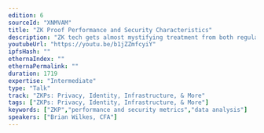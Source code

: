 ```yaml
---
edition: 6
sourceId: "XNMVAM"
title: "ZK Proof Performance and Security Characteristics"
description: "ZK tech gets almost mystifying treatment from both regular users & devs. However, beyond the moon math, quantifiable differences between the zkps deployed in the Ethereum ecosystem can help users and builders understand what they are interacting with. Join me as I explain our methodology for collecting and quantifying these differences in a format digestible for the non-math professor."
youtubeUrl: "https://youtu.be/b1jZZmfcyiY"
ipfsHash: ""
ethernaIndex: ""
ethernaPermalink: ""
duration: 1719
expertise: "Intermediate"
type: "Talk"
track: "ZKPs: Privacy, Identity, Infrastructure, & More"
tags: ["ZKPs: Privacy, Identity, Infrastructure, & More"]
keywords: ["ZKP","performance and security metrics","data analysis"]
speakers: ["Brian Wilkes, CFA"]
---
```

